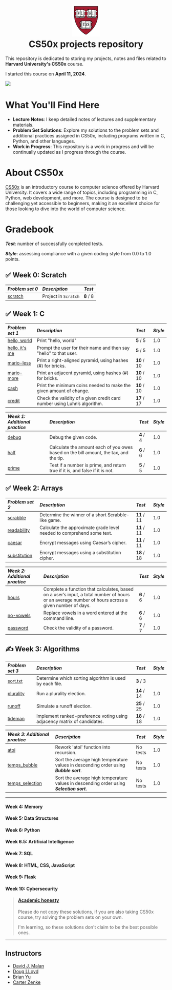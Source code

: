 <h1 align="center"><img src="harvard_university_logo.svg" alt="Harvard University Logo" height="100">
<br/>
CS50x projects repository</h1>

This repository is dedicated to storing my projects, notes and files related to **Harvard University's CS50x** course.

I started this course on **April 11, 2024**.

![](https://geps.dev/progress/36)

# What You'll Find Here

- **Lecture Notes**: I keep detailed notes of lectures and supplementary materials.
- **Problem Set Solutions**: Explore my solutions to the problem sets and additional practices assigned in CS50x, including programs written in C, Python, and other languages.
- **Work in Progress**: This repository is a work in progress and will be continually updated as I progress through the course.

# About CS50x

[CS50x](https://cs50.harvard.edu/x/2024/) is an introductory course to computer science offered by Harvard University. It covers a wide range of topics, including programming in C, Python, web development, and more. The course is designed to be challenging yet accessible to beginners, making it an excellent choice for those looking to dive into the world of computer science.

# Gradebook

***Test***: number of successfully completed tests.

***Style***: assessing compliance with a given coding style from 0.0 to 1.0 points.

## ✅ Week 0: Scratch

| *Problem set 0*                                                                                                         | *Description*         | *Test*     |
|:------------------------------------------------------------------------------------------------------------------------|:----------------------|:-----------|
| [scratch](https://github.com/raydtutto/harvard-cs50x-2024/blob/main/src/week_0_scratch/problem_set_0/pset0_solution.md) | Project in  `Scratch` | **8** / 8  |

## ✅ Week 1: C

| *Problem set 1*                                                                                                       | *Description*                                                             | *Test*       | *Style*  |
|:----------------------------------------------------------------------------------------------------------------------|:--------------------------------------------------------------------------|:-------------|:---------|
| [hello, world](https://github.com/raydtutto/harvard-cs50x-2024/blob/main/src/week_1_c/problem_set_1/world/hello.c)    | Print "hello, world"                                                      | **5** / 5    | 1.0      |
| [hello, it's me](https://github.com/raydtutto/harvard-cs50x-2024/blob/main/src/week_1_c/problem_set_1/me/hello.c)     | Prompt the user for their name and then say "hello" to that user.         | **5** / 5    | 1.0      |
| [mario-less](https://github.com/raydtutto/harvard-cs50x-2024/blob/main/src/week_1_c/problem_set_1/mario-less/mario.c) | Print a right-aligned pyramid, using hashes (#) for bricks.               | **10** / 10  | 1.0      |
| [mario-more](https://github.com/raydtutto/harvard-cs50x-2024/blob/main/src/week_1_c/problem_set_1/mario-more/mario.c) | Print an adjacent pyramid, using hashes (#) for bricks.                   | **10** / 10  | 1.0      |
| [cash](https://github.com/raydtutto/harvard-cs50x-2024/blob/main/src/week_1_c/problem_set_1/cash/cash.c)              | Print the minimum coins needed to make the given amount of change.        | **10** / 10  | 1.0      |
| [credit](https://github.com/raydtutto/harvard-cs50x-2024/blob/main/src/week_1_c/problem_set_1/credit/credit.c)        | Check the validity of a given credit card number using Luhn’s algorithm.  | **17** / 17  | 1.0      |

| *Week 1: Additional practice*                                                                                     | *Description*                                                                         | *Test*       | *Style*  |
|:------------------------------------------------------------------------------------------------------------------|:--------------------------------------------------------------------------------------|:-------------|:---------|
| [debug](https://github.com/raydtutto/harvard-cs50x-2024/blob/main/src/week_1_c/additional_practice/debug/debug.c) | Debug the given code.                                                                 | **4** / 4    | 1.0      |
| [half](https://github.com/raydtutto/harvard-cs50x-2024/blob/main/src/week_1_c/additional_practice/half/half.c)    | Calculate the amount each of you owes based on the bill amount, the tax, and the tip. | **6** / 6    | 1.0      |
| [prime](https://github.com/raydtutto/harvard-cs50x-2024/blob/main/src/week_1_c/additional_practice/prime/prime.c) | Test if a number is prime, and return true if it is, and false if it is not.          | **5** / 5    | 1.0      |

## ✅ Week 2: Arrays

| *Problem set 2*                                                                                                          | *Description*                                                         | *Test*       | *Style*  |
|:-------------------------------------------------------------------------------------------------------------------------|:----------------------------------------------------------------------|:-------------|:---------|
| [scrabble](https://github.com/raydtutto/harvard-cs50x-2024/blob/main/src/week_2_arrays/problem_set_2/scrabble.c)         | Determine the winner of a short Scrabble-like game.                   | **11** / 11  | 1.0      |
| [readability](https://github.com/raydtutto/harvard-cs50x-2024/blob/main/src/week_2_arrays/problem_set_2/readability.c)   | Calculate the approximate grade level needed to comprehend some text. | **11** / 11  | 1.0      |
| [caesar](https://github.com/raydtutto/harvard-cs50x-2024/blob/main/src/week_2_arrays/problem_set_2/caesar.c)             | Encrypt messages using Caesar’s cipher.                               | **11** / 11  | 1.0      |
| [substitution](https://github.com/raydtutto/harvard-cs50x-2024/blob/main/src/week_2_arrays/problem_set_2/substitution.c) | Encrypt messages using a substitution cipher.                         | **18** / 18  | 1.0      |

| *Week 2: Additional practice*                                                                                            | *Description*                                                                                                                                      | *Test*     | *Style*  |
|:-------------------------------------------------------------------------------------------------------------------------|:---------------------------------------------------------------------------------------------------------------------------------------------------|:-----------|:---------|
| [hours](https://github.com/raydtutto/harvard-cs50x-2024/blob/main/src/week_2_arrays/additional_practice/hours.c)         | Complete a function that calculates, based on a user’s input, a total number of hours or an average number of hours across a given number of days. | **6** / 6  | 1.0      |
| [no-vowels](https://github.com/raydtutto/harvard-cs50x-2024/blob/main/src/week_2_arrays/additional_practice/no-vowels.c) | Replace vowels in a word entered at the command line.                                                                                              | **6** / 6  | 1.0      |
| [password](https://github.com/raydtutto/harvard-cs50x-2024/blob/main/src/week_2_arrays/additional_practice/password.c)   | Check the validity of a password.                                                                                                                  | **7** / 7  | 1.0      |

## ✍️ Week 3: Algorithms

| *Problem set 3*                                                                                                        | *Description*                                                            | *Test*      | *Style*  |
|:-----------------------------------------------------------------------------------------------------------------------|:-------------------------------------------------------------------------|:------------|:---------|
| [sort.txt](https://github.com/raydtutto/harvard-cs50x-2024/blob/main/src/week_3_algorithms/problem_set_3/sort.txt)     | Determine which sorting algorithm is used by each file.                  | **3** / 3   |          |
| [plurality](https://github.com/raydtutto/harvard-cs50x-2024/blob/main/src/week_3_algorithms/problem_set_3/plurality.c) | Run a plurality election.                                                | **14** / 14 | 1.0      |
| [runoff](https://github.com/raydtutto/harvard-cs50x-2024/blob/main/src/week_3_algorithms/problem_set_3/runoff.c)       | Simulate a runoff election.                                              | **25** / 25 | 1.0      |
| [tideman](https://github.com/raydtutto/harvard-cs50x-2024/blob/main/src/week_3_algorithms/problem_set_3/tideman.c)     | Implement ranked-preference voting using adjacency matrix of candidates. | **18** / 18 | 1.0      |

| *Week 3: Additional practice*                                                                                      | *Description*                                                                            | *Test*   | *Style* |
|:-------------------------------------------------------------------------------------------------------------------|:-----------------------------------------------------------------------------------------|:---------|:--------|
| [atoi](https://github.com/raydtutto/harvard-cs50x-2024/blob/main/src/week_3_algorithms/additional_practice/atoi.c) | Rework 'atoi' function into recursion.                                                   | No tests | 1.0     |
| [temps_bubble](src/week_3_algorithms/additional_practice/temps/temps_bubble.c)                                     | Sort the average high temperature values in descending order using _**Bubble sort**_.    | No tests | 1.0     |
| [temps_selection](src/week_3_algorithms/additional_practice/temps/temps_selection.c)                               | Sort the average high temperature values in descending order using _**Selection sort**_. | No tests | 1.0     |

---

#### Week 4: Memory
#### Week 5: Data Structures
#### Week 6: Python
#### Week 6.5: Artificial Intelligence
#### Week 7: SQL
#### Week 8: HTML, CSS, JavaScript
#### Week 9: Flask
#### Week 10: Cybersecurity

> #### [Academic honesty](https://cs50.harvard.edu/x/2024/honesty/)
> Please do not copy these solutions, if you are also taking CS50x course, try solving the problem sets on your own.
>
> I'm learning, so these solutions don't claim to be the best possible ones.

---

## Instructors

- [David J. Malan](https://github.com/dmalan)
- [Doug LLoyd](https://github.com/dlloyd09)
- [Brian Yu](https://github.com/brianyu28)
- [Carter Zenke](https://github.com/carterzenke)